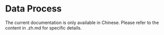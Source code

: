 # Data Process
The current documentation is only available in Chinese. Please refer to the content in .zh.md for specific details.